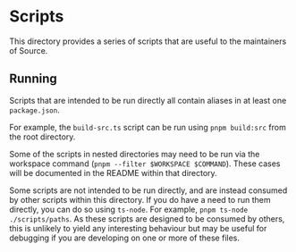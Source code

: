 # Scripts

This directory provides a series of scripts that are useful to the maintainers of Source.

## Running

Scripts that are intended to be run directly all contain aliases in at least one `package.json`.

For example, the `build-src.ts` script can be run using `pnpm build:src` from the root directory.

Some of the scripts in nested directories may need to be run via the workspace command (`pnpm --filter $WORKSPACE $COMMAND`). These cases will be documented in the README within that directory.

Some scripts are not intended to be run directly, and are instead consumed by other scripts within this directory. If you do have a need to run them directly, you can do so using `ts-node`. For example, `pnpm ts-node ./scripts/paths`. As these scripts are designed to be consumed by others, this is unlikely to yield any interesting behaviour but may be useful for debugging if you are developing on one or more of these files.
